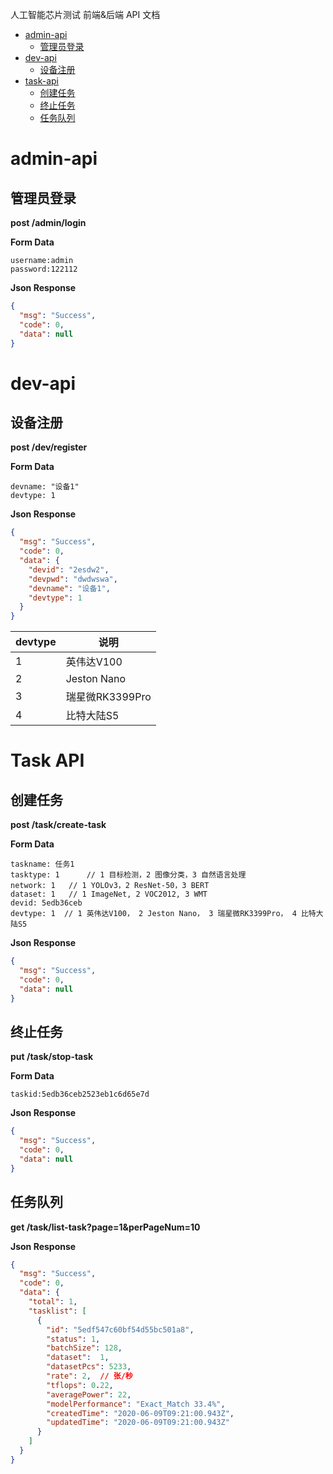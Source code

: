 人工智能芯片测试 前端&后端 API 文档

- [admin-api](#admin-api)
  - [管理员登录](#管理员登录)
- [dev-api](#dev-api)
  - [设备注册](#设备注册)
- [task-api](#task-api)
  - [创建任务](#创建任务)
  - [终止任务](#终止任务)
  - [任务队列](#任务队列)


admin-api
=============

管理员登录
----------

**post /admin/login**

**Form Data**

```
username:admin
password:122112
```

**Json Response**
```json
{
  "msg": "Success",
  "code": 0,
  "data": null
}
```

dev-api
=============

设备注册
----------

**post /dev/register**

**Form Data**

```
devname: "设备1"
devtype: 1
```

**Json Response**
```json
{
  "msg": "Success",
  "code": 0,
  "data": {
    "devid": "2esdw2",
    "devpwd": "dwdwswa",
    "devname": "设备1",
    "devtype": 1
  }
}
```
|devtype|说明|
|---|----|
|1|英伟达V100|
|2|Jeston Nano|
|3|瑞星微RK3399Pro|
|4|比特大陆S5|


Task API
=============

创建任务
------------

**post /task/create-task**

**Form Data**

```
taskname: 任务1
tasktype: 1      // 1 目标检测，2 图像分类，3 自然语言处理
network: 1   // 1 YOLOv3，2 ResNet-50，3 BERT
dataset: 1   // 1 ImageNet, 2 VOC2012, 3 WMT
devid: 5edb36ceb
devtype: 1  // 1 英伟达V100， 2 Jeston Nano， 3 瑞星微RK3399Pro， 4 比特大陆S5
```

**Json Response**
```json
{
  "msg": "Success",
  "code": 0,
  "data": null
}
```

终止任务
------------

**put /task/stop-task**

**Form Data**

```
taskid:5edb36ceb2523eb1c6d65e7d
```

**Json Response**
```json
{
  "msg": "Success",
  "code": 0,
  "data": null
}
```

任务队列
----------

**get /task/list-task?page=1&perPageNum=10**

**Json Response**
```json
{
  "msg": "Success",
  "code": 0,
  "data": {
    "total": 1,
    "tasklist": [
      {
        "id": "5edf547c60bf54d55bc501a8",
        "status": 1,    
        "batchSize": 128,
        "dataset":  1,  
        "datasetPcs": 5233,
        "rate": 2,  // 张/秒
        "tflops": 0.22,
        "averagePower": 22,
        "modelPerformance": "Exact_Match 33.4%",
        "createdTime": "2020-06-09T09:21:00.943Z",
        "updatedTime": "2020-06-09T09:21:00.943Z"
      }
    ]
  }
}
```
